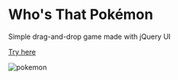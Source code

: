 # Who's That Pokémon

Simple drag-and-drop game made with jQuery UI

[Try here](https://student.labranet.jamk.fi/~K1407/pokemon/)

![pokemon](https://user-images.githubusercontent.com/49435568/120096040-ef765500-c131-11eb-9b73-45fa6fafdbbf.png)

